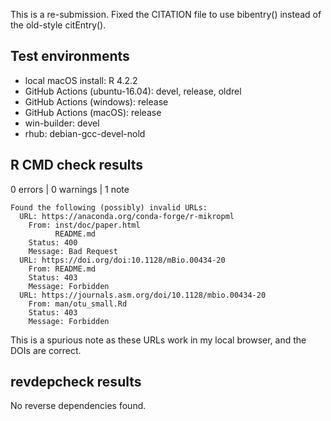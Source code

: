 This is a re-submission.
Fixed the CITATION file to use bibentry() instead of the old-style citEntry().

## Test environments

* local macOS install: R 4.2.2
* GitHub Actions (ubuntu-16.04): devel, release, oldrel
* GitHub Actions (windows): release
* GitHub Actions (macOS): release
* win-builder: devel
* rhub: debian-gcc-devel-nold

## R CMD check results

0 errors | 0 warnings | 1 note

```
Found the following (possibly) invalid URLs:
  URL: https://anaconda.org/conda-forge/r-mikropml
    From: inst/doc/paper.html
          README.md
    Status: 400
    Message: Bad Request
  URL: https://doi.org/doi:10.1128/mBio.00434-20
    From: README.md
    Status: 403
    Message: Forbidden
  URL: https://journals.asm.org/doi/10.1128/mbio.00434-20
    From: man/otu_small.Rd
    Status: 403
    Message: Forbidden
```

This is a spurious note as these URLs work in my local browser, and the DOIs are
correct.

## revdepcheck results

No reverse dependencies found.

